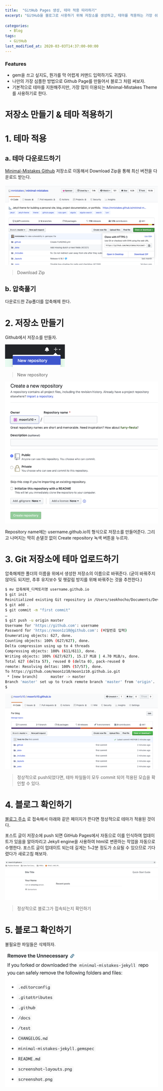 ```yaml
---
title:  "GitHub Pages 생성, 테마 적용 따라하기"
excerpt: "GitHub을 블로그로 사용하기 위해 저장소를 생성하고, 테마를 적용하는 가장 쉬운 방법을 요약해본다."

categories:
  - Blog
tags:
  - GitHub
last_modified_at: 2020-03-03T14:37:00-00:00
---
```


### Features

- gem을 쓰고 싶지도, 뭔가를 막 어렵게 커맨드 입력하기도 귀찮다.
- 나만의 가장 심플한 방법으로 Github Page를 만들어서 블로그 처럼 써보자.
- 기본적으로 테마를 지원해주지만, 가장 많이 이용되는 Minimal-Mistakes Theme를 사용하기로 한다.

# 저장소 만들기 & 테마 적용하기


# 1. 테마 적용

## a. 테마 다운로드하기

[Minimal-Mistakes Github](https://github.com/mmistakes/minimal-mistakes) 저장소로 이동해서 Download Zip을 통해 최신 버전을 다운로드 받는다.

![](/assets/images/posts/How-to-create-github-pages/1.png)

> Download Zip

## b. 압축풀기

다운로드한 Zip폴더를 압축해제 한다.

# 2. 저장소 만들기

Github에서 저장소를 만들자.

![](/assets/images/posts/How-to-create-github-pages/2.png)

> New repository

![](/assets/images/posts/How-to-create-github-pages/3.png)

Repository name에는 username.github.io의 형식으로 저장소를 만들어준다.
그리고 나머지는 딱히 손댈것 없이 Create repository 녹색 버튼을 누르자.

# 3. Git 저장소에 테마 업로드하기

압축해제한 폴더의 이름을 위에서 생성한 저장소의 이름으로 바꿔준다.
(굳이 바꿔주지 않아도 되지만, 추후 유지보수 및 헷갈림 방지를 위해 바꿔주는 것을 추천한다.)

```bash
$ mv 압축해제_디렉토리명 username.github.io
$ git init
Reinitialized existing Git repository in /Users/seokhocho/Documents/Develop/moon1z10.github.io/.git/
$ git add .
$ git commit -m "first commit"
…
$ git push -u origin master
Username for 'https://github.com': username
Password for 'https://moon1z10@github.com': (비밀번호 입력)
Enumerating objects: 627, done.
Counting objects: 100% (627/627), done.
Delta compression using up to 4 threads
Compressing objects: 100% (611/611), done.
Writing objects: 100% (627/627), 15.17 MiB | 4.70 MiB/s, done.
Total 627 (delta 57), reused 0 (delta 0), pack-reused 0
remote: Resolving deltas: 100% (57/57), done.
To https://github.com/moon1z10/moon1z10.github.io.git
 * [new branch]      master -> master
Branch 'master' set up to track remote branch 'master' from 'origin'.
$ 
```

![](/assets/images/posts/How-to-create-github-pages/4.png)

> 정상적으로 push되었다면, 테마 파일들이 모두 commit 되어 적용된 모습을 확인할 수 있다.

# 4. 블로그 확인하기

[블로그 주소](https://moon1z10.github.io/) 로 접속해서 아래와 같은 페이지가 뜬다면 정상적으로 테마가 적용된 것이다.

포스트 글이 저장소에 push 되면 GitHub Pages에서 자동으로 이를 인식하여 업데이트가 있음을 알아차리고 Jekyll engine을 사용하여 html로 변환하는 작업을 자동으로 수행한다. 포스트 글이 업데이트 되는데 길게는 1~2분 정도가 소요될 수 있으므로 기다렸다가 새로고침 해보자.

![](/assets/images/posts/How-to-create-github-pages/5.png)

> 정상적으로 블로그가 접속되는지 확인하기

# 5. 블로그 확인하기

불필요한 파일들은 삭제하자.

![](/assets/images/posts/How-to-create-github-pages/6.png)